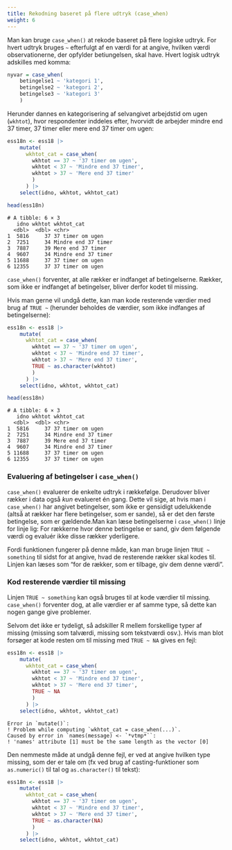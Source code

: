 ```yaml
---
title: Rekodning baseret på flere udtryk (case_when)
weight: 6
---
```

Man kan bruge `case_when()` at rekode baseret på flere logiske udtryk.
For hvert udtryk bruges `~` efterfulgt af en værdi for at angive,
hvilken værdi observationerne, der opfylder betiungelsen, skal have.
Hvert logisk udtryk adskilles med komma:

``` r
nyvar = case_when(
    betingelse1 ~ 'kategori 1',
    betingelse2 ~ 'kategori 2',
    betingelse3 ~ 'kategori 3'
    )
```

Herunder dannes en kategorisering af selvangivet arbejdstid om ugen
(`wkhtot`), hvor respondenter inddeles efter, hvorvidt de arbejder
mindre end 37 timer, 37 timer eller mere end 37 timer om ugen:

``` r
ess18n <- ess18 |>
    mutate(
      wkhtot_cat = case_when(
        wkhtot == 37 ~ '37 timer om ugen',
        wkhtot < 37 ~ 'Mindre end 37 timer',
        wkhtot > 37 ~ 'Mere end 37 timer'
        )
      ) |>
    select(idno, wkhtot, wkhtot_cat)

head(ess18n)
```

    # A tibble: 6 × 3
       idno wkhtot wkhtot_cat         
      <dbl>  <dbl> <chr>              
    1  5816     37 37 timer om ugen   
    2  7251     34 Mindre end 37 timer
    3  7887     39 Mere end 37 timer  
    4  9607     34 Mindre end 37 timer
    5 11688     37 37 timer om ugen   
    6 12355     37 37 timer om ugen   

`case_when()` forventer, at alle rækker er indfanget af betingelserne.
Rækker, som ikke er indfanget af betingelser, bliver derfor kodet til
missing.

Hvis man gerne vil undgå dette, kan man kode resterende værdier med brug
af `TRUE ~` (herunder beholdes de værdier, som ikke indfanges af
betingelserne):

``` r
ess18n <- ess18 |>
    mutate(
      wkhtot_cat = case_when(
        wkhtot == 37 ~ '37 timer om ugen',
        wkhtot < 37 ~ 'Mindre end 37 timer',
        wkhtot > 37 ~ 'Mere end 37 timer',
        TRUE ~ as.character(wkhtot)
        )
      ) |>
    select(idno, wkhtot, wkhtot_cat)

head(ess18n)
```

    # A tibble: 6 × 3
       idno wkhtot wkhtot_cat         
      <dbl>  <dbl> <chr>              
    1  5816     37 37 timer om ugen   
    2  7251     34 Mindre end 37 timer
    3  7887     39 Mere end 37 timer  
    4  9607     34 Mindre end 37 timer
    5 11688     37 37 timer om ugen   
    6 12355     37 37 timer om ugen   

### Evaluering af betingelser i `case_when()`

`case_when()` evaluerer de enkelte udtryk i rækkefølge. Derudover bliver
rækker i data også *kun* evalueret én gang. Dette vil sige, at hvis man
i `case_when()` har angivet betingelser, som ikke er gensidigt
udelukkende (altså at rækker har flere betingelser, som er sande), så er
det den første betingelse, som er gældende.Man kan læse betingelserne i
`case_when()` linje for linje lig: For rækkerne hvor denne betingelse er
sand, giv dem følgende værdi og evaluér ikke disse rækker yderligere.

Fordi funktionen fungerer på denne måde, kan man bruge linjen
`TRUE ~ something` til sidst for at angive, hvad de resterende rækker
skal kodes til. Linjen kan læses som “for de rækker, som er tilbage, giv
dem denne værdi”.

### Kod resterende værdier til missing

Linjen `TRUE ~ something` kan også bruges til at kode værdier til
missing. `case_when()` forventer dog, at alle værdier er af samme type,
så dette kan nogen gange give problemer.

Selvom det ikke er tydeligt, så adskiller R mellem forskellige typer af
missing (missing som talværdi, missing som tekstværdi osv.). Hvis man
blot forsøger at kode resten om til missing med `TRUE ~ NA` gives en
fejl:

``` r
ess18n <- ess18 |>
    mutate(
      wkhtot_cat = case_when(
        wkhtot == 37 ~ '37 timer om ugen',
        wkhtot < 37 ~ 'Mindre end 37 timer',
        wkhtot > 37 ~ 'Mere end 37 timer',
        TRUE ~ NA
        )
      ) |>
    select(idno, wkhtot, wkhtot_cat)
```

    Error in `mutate()`:
    ! Problem while computing `wkhtot_cat = case_when(...)`.
    Caused by error in `names(message) <- `*vtmp*``:
    ! 'names' attribute [1] must be the same length as the vector [0]

Den nemmeste måde at undgå denne fejl, er ved at angive hvilken type
missing, som der er tale om (fx ved brug af casting-funktioner som
`as.numeric()` til tal og `as.character()` til tekst):

``` r
ess18n <- ess18 |>
    mutate(
      wkhtot_cat = case_when(
        wkhtot == 37 ~ '37 timer om ugen',
        wkhtot < 37 ~ 'Mindre end 37 timer',
        wkhtot > 37 ~ 'Mere end 37 timer',
        TRUE ~ as.character(NA)
        )
      ) |>
    select(idno, wkhtot, wkhtot_cat)
```
